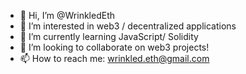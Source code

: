 - 👋 Hi, I’m @WrinkledEth
- 👀 I’m interested in web3 / decentralized applications
- 🌱 I’m currently learning JavaScript/ Solidity
- 💞️ I’m looking to collaborate on web3 projects!
- 📫 How to reach me: wrinkled.eth@gmail.com

<!---
WrinkledEth/WrinkledEth is a ✨ special ✨ repository because its `README.md` (this file) appears on your GitHub profile.
You can click the Preview link to take a look at your changes.
--->
